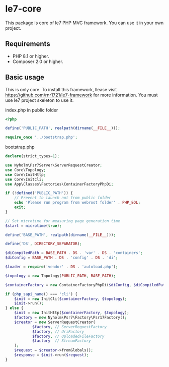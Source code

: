 # le7-core

This package is core of le7 PHP MVC framework. You can use it in your own project.

## Requirements

- PHP 8.1 or higher.
- Composer 2.0 or higher.

## Basic usage
This is only core. To install this framework,
llease visit https://github.com/rnr1721/le7-framework for more information.
You must use le7 project skeleton to use it.

index.php in public folder
```php
<?php

define('PUBLIC_PATH', realpath(dirname(__FILE__)));

require_once '../bootstrap.php';
```

bootstrap.php
```php
declare(strict_types=1);

use Nyholm\Psr7Server\ServerRequestCreator;
use Core\Topology;
use Core\InitHttp;
use Core\InitCli;
use App\Classes\Factories\ContainerFactoryPhpDi;

if (!defined('PUBLIC_PATH')) {
    // Prevent to launch not from public folder
    echo 'Please run program from webroot folder' . PHP_EOL;
    exit;
}

// Set microtime for measuring page generation time
$start = microtime(true);

define('BASE_PATH', realpath(dirname(__FILE__)));

define('DS', DIRECTORY_SEPARATOR);

$diCompiledPath = BASE_PATH . DS . 'var' . DS . 'containers';
$diConfig = BASE_PATH . DS . 'config' . DS . 'di';

$loader = require('vendor' . DS . 'autoload.php');

$topology = new Topology(PUBLIC_PATH, BASE_PATH);

$containerFactory = new ContainerFactoryPhpDi($diConfig, $diCompiledPath);

if (php_sapi_name() === 'cli') {
    $init = new InitCli($containerFactory, $topology);
    $init->run();
} else {
    $init = new InitHttp($containerFactory, $topology);
    $factory = new Nyholm\Psr7\Factory\Psr17Factory();
    $creator = new ServerRequestCreator(
            $factory, // ServerRequestFactory
            $factory, // UriFactory
            $factory, // UploadedFileFactory
            $factory  // StreamFactory
    );
    $request = $creator->fromGlobals();
    $response = $init->run($request);
}
```

